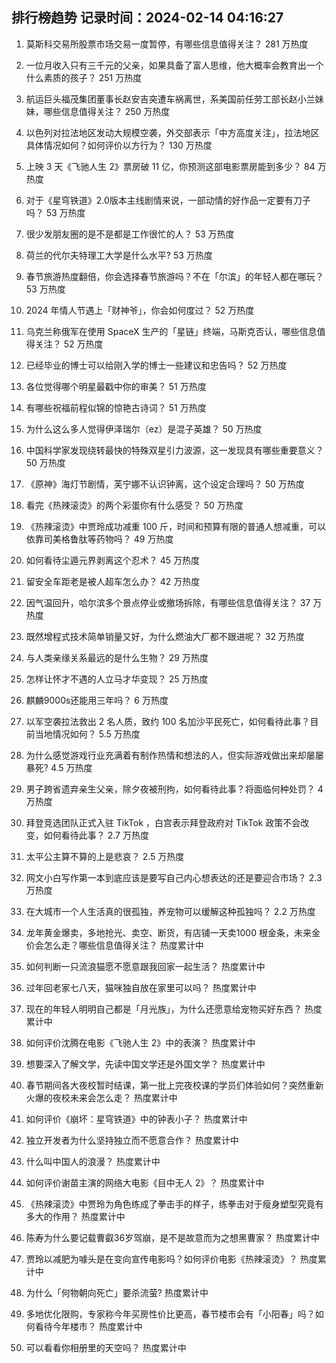 
## 排行榜趋势 记录时间：2024-02-14 04:16:27
  
  1. 莫斯科交易所股票市场交易一度暂停，有哪些信息值得关注？ 281 万热度
    
  2. 一位月收入只有三千元的父亲，如果具备了富人思维，他大概率会教育出一个什么素质的孩子？ 251 万热度
    
  3. 航运巨头福茂集团董事长赵安吉突遭车祸离世，系美国前任劳工部长赵小兰妹妹，哪些信息值得关注？ 250 万热度
    
  4. 以色列对拉法地区发动大规模空袭，外交部表示「中方高度关注」，拉法地区具体情况如何？如何评价以方行为？ 130 万热度
    
  5. 上映 3 天《飞驰人生 2》票房破 11 亿，你预测这部电影票房能到多少？ 84 万热度
    
  6. 对于《星穹铁道》2.0版本主线剧情来说，一部动情的好作品一定要有刀子吗？ 53 万热度
    
  7. 很少发朋友圈的是不是都是工作很忙的人？ 53 万热度
    
  8. 荷兰的代尔夫特理工大学是什么水平? 53 万热度
    
  9. 春节旅游热度翻倍，你会选择春节旅游吗？不在「尔滨」的年轻人都在哪玩？ 53 万热度
    
  10. 2024 年情人节遇上「财神爷」，你会如何度过？ 52 万热度
    
  11. 乌克兰称俄军在使用 SpaceX 生产的「星链」终端，马斯克否认，哪些信息值得关注？ 52 万热度
    
  12. 已经毕业的博士可以给刚入学的博士一些建议和忠告吗？ 52 万热度
    
  13. 各位觉得哪个明星最戳中你的审美？ 51 万热度
    
  14. 有哪些祝福前程似锦的惊艳古诗词？ 51 万热度
    
  15. 为什么这么多人觉得伊泽瑞尔（ez）是混子英雄？ 50 万热度
    
  16. 中国科学家发现绕转最快的特殊双星引力波源，这一发现具有哪些重要意义？ 50 万热度
    
  17. 《原神》海灯节剧情，芙宁娜不认识钟离，这个设定合理吗？ 50 万热度
    
  18. 看完《热辣滚烫》的两个彩蛋你有什么感受？ 50 万热度
    
  19. 《热辣滚烫》中贾玲成功减重 100 斤，时间和预算有限的普通人想减重，可以依靠司美格鲁肽等药物吗？ 49 万热度
    
  20. 如何看待尘遁元界剥离这个忍术？ 45 万热度
    
  21. 留安全车距老是被人超车怎么办？ 42 万热度
    
  22. 因气温回升，哈尔滨多个景点停业或撤场拆除，有哪些信息值得关注？ 37 万热度
    
  23. 既然增程式技术简单销量又好，为什么燃油大厂都不跟进呢？ 32 万热度
    
  24. 与人类亲缘关系最远的是什么生物？ 29 万热度
    
  25. 怎样让怀才不遇的人立马才华变现？ 25 万热度
    
  26. 麒麟9000s还能用三年吗？ 6 万热度
    
  27. 以军空袭拉法救出 2 名人质，致约 100 名加沙平民死亡，如何看待此事？目前当地情况如何？ 5.5 万热度
    
  28. 为什么感觉游戏行业充满着有制作热情和想法的人，但实际游戏做出来却屡屡暴死? 4.5 万热度
    
  29. 男子跨省遗弃亲生父亲，除夕夜被刑拘，如何看待此事？将面临何种处罚？ 4 万热度
    
  30. 拜登竞选团队正式入驻 TikTok ，白宫表示拜登政府对 TikTok 政策不会改变，如何看待此事？ 2.7 万热度
    
  31. 太平公主算不算的上是悲哀？ 2.5 万热度
    
  32. 网文小白写作第一本到底应该是要写自己内心想表达的还是要迎合市场？ 2.3 万热度
    
  33. 在大城市一个人生活真的很孤独，养宠物可以缓解这种孤独吗？ 2.2 万热度
    
  34. 龙年黄金爆卖，多地抢光、卖空、断货，有店铺一天卖1000 根金条，未来金价会怎么走？哪些信息值得关注？ 热度累计中
    
  35. 如何判断一只流浪猫愿不愿意跟我回家一起生活？ 热度累计中
    
  36. 过年回老家七八天，猫咪独自放在家里可以吗？ 热度累计中
    
  37. 现在的年轻人明明自己都是「月光族」，为什么还愿意给宠物买好东西？ 热度累计中
    
  38. 如何评价沈腾在电影《飞驰人生 2》中的表演？ 热度累计中
    
  39. 想要深入了解文学，先读中国文学还是外国文学？ 热度累计中
    
  40. 春节期间各大夜校暂时结课，第一批上完夜校课的学员们体验如何？突然重新火爆的夜校未来会怎么走？ 热度累计中
    
  41. 如何评价《崩坏：星穹铁道》中的钟表小子？ 热度累计中
    
  42. 独立开发者为什么坚持独立而不愿意合作？ 热度累计中
    
  43. 什么叫中国人的浪漫？ 热度累计中
    
  44. 如何评价谢苗主演的网络大电影《目中无人 2》？ 热度累计中
    
  45. 《热辣滚烫》中贾玲为角色练成了拳击手的样子，练拳击对于瘦身塑型究竟有多大的作用？ 热度累计中
    
  46. 陈寿为什么要记载曹叡36岁驾崩，是不是故意而为之想黑曹家？ 热度累计中
    
  47. 贾玲以减肥为噱头是在变向宣传电影吗？如何评价电影《热辣滚烫》？ 热度累计中
    
  48. 为什么「何物朝向死亡」要杀流萤? 热度累计中
    
  49. 多地优化限购，专家称今年买房性价比更高，春节楼市会有「小阳春」吗？如何看待今年楼市？ 热度累计中
    
  50. 可以看看你相册里的天空吗？ 热度累计中
    